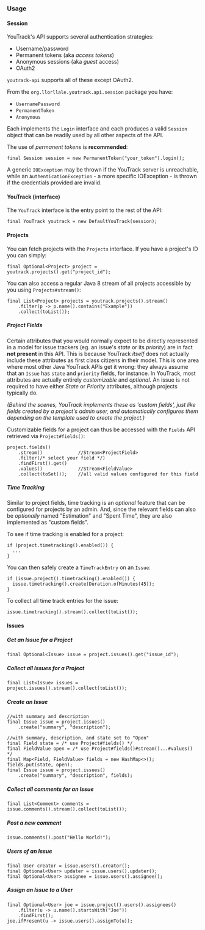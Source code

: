 
### Usage
#### Session
YouTrack's API supports several authentication strategies:

* Username/password
* Permanent tokens (aka *access tokens*)
* Anonymous sessions (aka *guest* access)
* OAuth2

`youtrack-api` supports all of these except OAuth2.

From the `org.llorllale.youtrack.api.session` package you have:

* `UsernamePassword`
* `PermanentToken` 
* `Anonymous`

Each implements the `Login` interface and each produces a valid `Session` object 
that can be readily used by all other aspects of the API.

The use of *permanent tokens* is **recommended**:

    final Session session = new PermanentToken("your_token").login();

A generic `IOException` may be thrown if the YouTrack server is unreachable,
while an `AuthenticationException` - a more specific IOException - is thrown if
the credentials provided are invalid.

#### YouTrack (interface)
The `YouTrack` interface is the entry point to the rest of the API:

    final YouTrack youtrack = new DefaultYouTrack(session);

#### Projects
You can fetch projects with the `Projects` interface. If you have a project's ID
you can simply:

    final Optional<Project> project = youtrack.projects().get("project_id");

You can also access a regular Java 8 stream of all projects accessible by 
you using `Projects#stream()`:

    final List<Project> projects = youtrack.projects().stream()
        .filter(p -> p.name().contains("Example"))
        .collect(toList());

##### Project Fields
Certain attributes that you would normally expect to be directly represented 
in a model for issue trackers (eg. an issue's *state* or its *priority*) are 
in fact **not present** in this API. This is because YouTrack *itself* does not
actually include these attributes as first class citizens in their model.
This is one area where most other Java YouTrack APIs get it wrong: they always
assume that an `Issue` has `state` and `priority` fields, for instance.
In YouTrack, most attributes are actually entirely *customizable* and 
*optional*. An issue is not required to have either *State* or 
*Priority* attributes, although projects typically do.

*(Behind the scenes, YouTrack implements these as 'custom fields', just like 
fields created by a project's admin user, and automatically configures them 
depending on the template used to create the project.)*

Customizable fields for a project can thus be accessed with the `Fields` 
API retrieved via `Project#fields()`:

    project.fields()
        .stream()             //Stream<ProjectField>
        .filter(/* select your field */)
        .findFirst().get()
        .values()             //Stream<FieldValue>
        .collect(toSet());    //all valid values configured for this field

##### Time Tracking
Similar to project fields, time tracking is an *optional* feature that can 
be configured for projects by an admin. And, since the relevant fields can 
also be *optionally* named "Estimation" and "Spent Time", they are also
implemented as "custom fields".

To see if time tracking is enabled for a project:

    if (project.timetracking().enabled()) {
      ...
    }

You can then safely create a `TimeTrackEntry` on an `Issue`:

    if (issue.project().timetracking().enabled()) {
      issue.timetracking().create(Duration.ofMinutes(45));
    }

To collect all time track entries for the issue:

    issue.timetracking().stream().collect(toList());

#### Issues
##### Get an Issue for a Project

    final Optional<Issue> issue = project.issues().get("issue_id");

##### Collect all Issues for a Project

    final List<Issue> issues = project.issues().stream().collect(toList());

##### Create an Issue

    //with summary and description
    final Issue issue = project.issues()
        .create("summary", "description");

    //with summary, description, and state set to "Open"
    final Field state = /* use Project#fields() */
    final FieldValue open = /* use Project#fields()#stream()...#values() */
    final Map<Field, FieldValue> fields = new HashMap<>();
    fields.put(state, open);
    final Issue issue = project.issues()
        .create("summary", "description", fields);

##### Collect all comments for an Issue

    final List<Comment> comments = issue.comments().stream().collect(toList());

##### Post a new comment

    issue.comments().post("Hello World!");

##### Users of an Issue

    final User creator = issue.users().creator();
    final Optional<User> updater = issue.users().updater();
    final Optional<User> assignee = issue.users().assignee();

##### Assign an Issue to a User

    final Optional<User> joe = issue.project().users().assignees()
        .filter(u -> u.name().startsWith("Joe"))
        .findFirst();
    joe.ifPresent(u -> issue.users().assignTo(u));